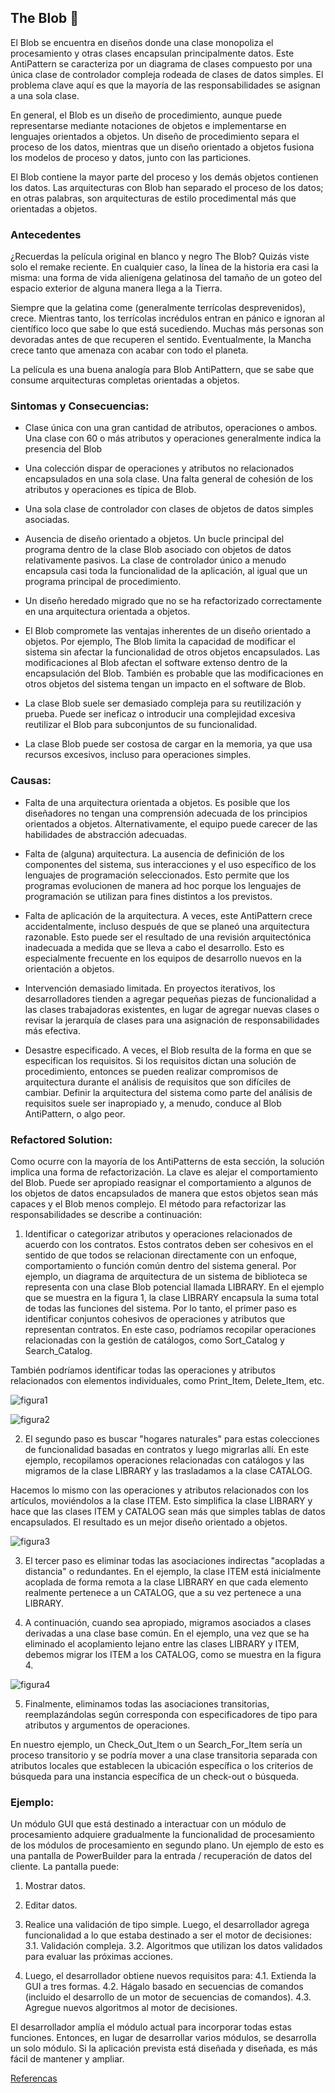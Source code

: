 ## The Blob :zombie:

El Blob se encuentra en diseños donde una clase monopoliza el procesamiento y otras clases encapsulan principalmente datos. Este AntiPattern se caracteriza por un diagrama de clases compuesto por una única clase de controlador compleja rodeada de clases de datos simples. El problema clave aquí es que la mayoría de las responsabilidades se asignan a una sola clase.

En general, el Blob es un diseño de procedimiento, aunque puede representarse mediante notaciones de objetos e implementarse en lenguajes orientados a objetos. Un diseño de procedimiento separa el proceso de los datos, mientras que un diseño orientado a objetos fusiona los modelos de proceso y datos, junto con las particiones.

El Blob contiene la mayor parte del proceso y los demás objetos contienen los datos. Las arquitecturas con Blob han separado el proceso de los datos; en otras palabras, son arquitecturas de estilo procedimental más que orientadas a objetos.

### Antecedentes

¿Recuerdas la película original en blanco y negro The Blob? Quizás viste solo el remake reciente. En cualquier caso, la línea de la historia era casi la misma: una forma de vida alienígena gelatinosa del tamaño de un goteo del espacio exterior de alguna manera llega a la Tierra.

Siempre que la gelatina come (generalmente terrícolas desprevenidos), crece. Mientras tanto, los terrícolas incrédulos entran en pánico e ignoran al científico loco que sabe lo que está sucediendo. Muchas más personas son devoradas antes de que recuperen el sentido. Eventualmente, la Mancha crece tanto que amenaza con acabar con todo el planeta.

La película es una buena analogía para Blob AntiPattern, que se sabe que consume arquitecturas completas orientadas a objetos.

### **Sintomas y Consecuencias:**

* Clase única con una gran cantidad de atributos, operaciones o ambos. Una clase con 60 o más atributos y operaciones generalmente indica la presencia del Blob

* Una colección dispar de operaciones y atributos no relacionados encapsulados en una sola clase. Una falta general de cohesión de los atributos y operaciones es típica de Blob.

* Una sola clase de controlador con clases de objetos de datos simples asociadas.

* Ausencia de diseño orientado a objetos. Un bucle principal del programa dentro de la clase Blob asociado con objetos de datos relativamente pasivos. La clase de controlador único a menudo encapsula casi toda la funcionalidad de la aplicación, al igual que un programa principal de procedimiento.

* Un diseño heredado migrado que no se ha refactorizado correctamente en una arquitectura orientada a objetos.

* El Blob compromete las ventajas inherentes de un diseño orientado a objetos. Por ejemplo, The Blob limita la capacidad de modificar el sistema sin afectar la funcionalidad de otros objetos encapsulados. Las modificaciones al Blob afectan el software extenso dentro de la encapsulación del Blob. También es probable que las modificaciones en otros objetos del sistema tengan un impacto en el software de Blob.

* La clase Blob suele ser demasiado compleja para su reutilización y prueba. Puede ser ineficaz o introducir una complejidad excesiva reutilizar el Blob para subconjuntos de su funcionalidad.

* La clase Blob puede ser costosa de cargar en la memoria, ya que usa recursos excesivos, incluso para operaciones simples.

### **Causas:**

* Falta de una arquitectura orientada a objetos. Es posible que los diseñadores no tengan una comprensión adecuada de los principios orientados a objetos. Alternativamente, el equipo puede carecer de las habilidades de abstracción adecuadas.

* Falta de (alguna) arquitectura. La ausencia de definición de los componentes del sistema, sus interacciones y el uso específico de los lenguajes de programación seleccionados. Esto permite que los programas evolucionen de manera ad hoc porque los lenguajes de programación se utilizan para fines distintos a los previstos.

* Falta de aplicación de la arquitectura. A veces, este AntiPattern crece accidentalmente, incluso después de que se planeó una arquitectura razonable. Esto puede ser el resultado de una revisión arquitectónica inadecuada a medida que se lleva a cabo el desarrollo. Esto es especialmente frecuente en los equipos de desarrollo nuevos en la orientación a objetos.

* Intervención demasiado limitada. En proyectos iterativos, los desarrolladores tienden a agregar pequeñas piezas de funcionalidad a las clases trabajadoras existentes, en lugar de agregar nuevas clases o revisar la jerarquía de clases para una asignación de responsabilidades más efectiva.

* Desastre especificado. A veces, el Blob resulta de la forma en que se especifican los requisitos. Si los requisitos dictan una solución de procedimiento, entonces se pueden realizar compromisos de arquitectura durante el análisis de requisitos que son difíciles de cambiar. Definir la arquitectura del sistema como parte del análisis de requisitos suele ser inapropiado y, a menudo, conduce al Blob AntiPattern, o algo peor.

### **Refactored Solution:**

Como ocurre con la mayoría de los AntiPatterns de esta sección, la solución implica una forma de refactorización. La clave es alejar el comportamiento del Blob. Puede ser apropiado reasignar el comportamiento a algunos de los objetos de datos encapsulados de manera que estos objetos sean más capaces y el Blob menos complejo. El método para refactorizar las responsabilidades se describe a continuación:

1. Identificar o categorizar atributos y operaciones relacionados de acuerdo con los contratos. Estos contratos deben ser cohesivos en el sentido de que todos se relacionan directamente con un enfoque, comportamiento o función común dentro del sistema general. Por ejemplo, un diagrama de arquitectura de un sistema de biblioteca se representa con una clase Blob potencial llamada LIBRARY.
En el ejemplo que se muestra en la figura 1, la clase LIBRARY encapsula la suma total de todas las funciones del sistema. Por lo tanto, el primer paso es identificar conjuntos cohesivos de operaciones y atributos que representan contratos. En este caso, podríamos recopilar operaciones relacionadas con la gestión de catálogos, como Sort_Catalog y Search_Catalog.

También podríamos identificar todas las operaciones y atributos relacionados con elementos individuales, como Print_Item, Delete_Item, etc.

![figura1]()

![figura2]()

2. El segundo paso es buscar "hogares naturales" para estas colecciones de funcionalidad basadas en contratos y luego migrarlas allí. En este ejemplo, recopilamos operaciones relacionadas con catálogos y las migramos de la clase LIBRARY y las trasladamos a la clase CATALOG.

Hacemos lo mismo con las operaciones y atributos relacionados con los artículos, moviéndolos a la clase ITEM. Esto simplifica la clase LIBRARY y hace que las clases ITEM y CATALOG sean más que simples tablas de datos encapsulados. El resultado es un mejor diseño orientado a objetos.

![figura3]()

3. El tercer paso es eliminar todas las asociaciones indirectas "acopladas a distancia" o redundantes. En el ejemplo, la clase ITEM está inicialmente acoplada de forma remota a la clase LIBRARY en que cada elemento realmente pertenece a un CATALOG, que a su vez pertenece a una LIBRARY.

4. A continuación, cuando sea apropiado, migramos asociados a clases derivadas a una clase base común. En el ejemplo, una vez que se ha eliminado el acoplamiento lejano entre las clases LIBRARY y ITEM, debemos migrar los ITEM a los CATALOG, como se muestra en la figura 4.

![figura4]()

5. Finalmente, eliminamos todas las asociaciones transitorias, reemplazándolas según corresponda con especificadores de tipo para atributos y argumentos de operaciones.

En nuestro ejemplo, un Check_Out_Item o un Search_For_Item sería un proceso transitorio y se podría mover a una clase transitoria separada con atributos locales que establecen la ubicación específica o los criterios de búsqueda para una instancia específica de un check-out o búsqueda.

### **Ejemplo:**

Un módulo GUI que está destinado a interactuar con un módulo de procesamiento adquiere gradualmente la funcionalidad de procesamiento de los módulos de procesamiento en segundo plano. Un ejemplo de esto es una pantalla de PowerBuilder para la entrada / recuperación de datos del cliente. La pantalla puede:

1. Mostrar datos.
2. Editar datos.
3. Realice una validación de tipo simple. Luego, el desarrollador agrega funcionalidad a lo que estaba destinado a ser el motor de decisiones:
    3.1. Validación compleja.
    3.2. Algoritmos que utilizan los datos validados para evaluar las próximas acciones.

4. Luego, el desarrollador obtiene nuevos requisitos para:
    4.1. Extienda la GUI a tres formas.
    4.2. Hágalo basado en secuencias de comandos (incluido el desarrollo de un motor de secuencias de comandos).
    4.3. Agregue nuevos algoritmos al motor de decisiones.

El desarrollador amplía el módulo actual para incorporar todas estas funciones. Entonces, en lugar de desarrollar varios módulos, se desarrolla un solo módulo. Si la aplicación prevista está diseñada y diseñada, es más fácil de mantener y ampliar.


[Referencas](https://sourcemaking.com/antipatterns/the-blob)